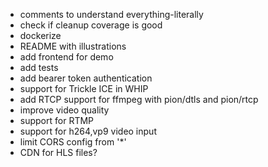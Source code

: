 - comments to understand everything-literally
- check if cleanup coverage is good
- dockerize
- README with illustrations
- add frontend for demo
- add tests
- add bearer token authentication
- support for Trickle ICE in WHIP
- add RTCP support for ffmpeg with pion/dtls and pion/rtcp
- improve video quality
- support for RTMP
- support for h264,vp9 video input
- limit CORS config from '\*'
- CDN for HLS files?
